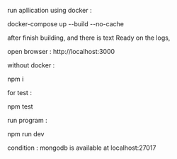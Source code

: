 run apllication using docker :

docker-compose up --build --no-cache 

after finish building, and there is text Ready on the logs,

open browser : http://localhost:3000


without docker :

npm i

for test : 

npm test

run program :

npm run dev


condition : 
mongodb is available at localhost:27017


